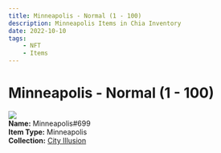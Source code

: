```yaml
---
title: Minneapolis - Normal (1 - 100)
description: Minneapolis Items in Chia Inventory
date: 2022-10-10
tags:
    - NFT
    - Items
---
```


# Minneapolis - Normal (1 - 100)
<div class="item_thumbnail">
<img loading="lazy" src="https://un7u5gy4keh3w5qah4hc3leaqstsntlo6sozmpd6nbqowr7gfuwa.arweave.net/o39OmxxRD7t2AD8OLayAhKcmzW70nZY8fmhg60fmLSw"><br/>
<div><strong>Name:</strong> Minneapolis#699</div>
<div><strong>Item Type:</strong> Minneapolis</div>
<div><strong>Collection:</strong> <a href="https://www.spacescan.io/xch/nft/collection/col1lend2dcn558km4wcwta4xnkfv3xpcmlp9kyt0m909emvfxechlyqdl5ndg">City Illusion</a></div>
</div>

